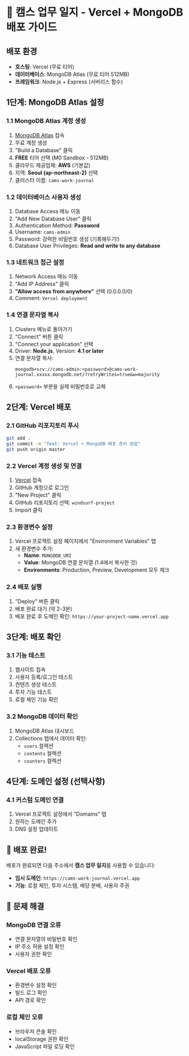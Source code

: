 # 🚀 캠스 업무 일지 - Vercel + MongoDB 배포 가이드

## 배포 환경
- **호스팅**: Vercel (무료 티어)
- **데이터베이스**: MongoDB Atlas (무료 티어 512MB)
- **프레임워크**: Node.js + Express (서버리스 함수)

## 1단계: MongoDB Atlas 설정

### 1.1 MongoDB Atlas 계정 생성
1. [MongoDB Atlas](https://www.mongodb.com/atlas) 접속
2. 무료 계정 생성
3. "Build a Database" 클릭
4. **FREE** 티어 선택 (M0 Sandbox - 512MB)
5. 클라우드 제공업체: **AWS** (기본값)
6. 지역: **Seoul (ap-northeast-2)** 선택
7. 클러스터 이름: `cams-work-journal`

### 1.2 데이터베이스 사용자 생성
1. Database Access 메뉴 이동
2. "Add New Database User" 클릭
3. Authentication Method: **Password**
4. Username: `cams-admin`
5. Password: 강력한 비밀번호 생성 (기록해두기!)
6. Database User Privileges: **Read and write to any database**

### 1.3 네트워크 접근 설정
1. Network Access 메뉴 이동
2. "Add IP Address" 클릭
3. **"Allow access from anywhere"** 선택 (0.0.0.0/0)
4. Comment: `Vercel deployment`

### 1.4 연결 문자열 복사
1. Clusters 메뉴로 돌아가기
2. "Connect" 버튼 클릭
3. "Connect your application" 선택
4. Driver: **Node.js**, Version: **4.1 or later**
5. 연결 문자열 복사:
   ```
   mongodb+srv://cams-admin:<password>@cams-work-journal.xxxxx.mongodb.net/?retryWrites=true&w=majority
   ```
6. `<password>` 부분을 실제 비밀번호로 교체

## 2단계: Vercel 배포

### 2.1 GitHub 리포지토리 푸시
```bash
git add .
git commit -m "feat: Vercel + MongoDB 배포 준비 완료"
git push origin master
```

### 2.2 Vercel 계정 생성 및 연결
1. [Vercel](https://vercel.com) 접속
2. GitHub 계정으로 로그인
3. "New Project" 클릭
4. GitHub 리포지토리 선택: `windsurf-project`
5. Import 클릭

### 2.3 환경변수 설정
1. Vercel 프로젝트 설정 페이지에서 "Environment Variables" 탭
2. 새 환경변수 추가:
   - **Name**: `MONGODB_URI`
   - **Value**: MongoDB 연결 문자열 (1.4에서 복사한 것)
   - **Environments**: Production, Preview, Development 모두 체크

### 2.4 배포 실행
1. "Deploy" 버튼 클릭
2. 배포 완료 대기 (약 2-3분)
3. 배포 완료 후 도메인 확인: `https://your-project-name.vercel.app`

## 3단계: 배포 확인

### 3.1 기능 테스트
1. 웹사이트 접속
2. 사용자 등록/로그인 테스트
3. 컨텐츠 생성 테스트
4. 투자 기능 테스트
5. 로컬 체인 기능 확인

### 3.2 MongoDB 데이터 확인
1. MongoDB Atlas 대시보드
2. Collections 탭에서 데이터 확인:
   - `users` 컬렉션
   - `contents` 컬렉션
   - `counters` 컬렉션

## 4단계: 도메인 설정 (선택사항)

### 4.1 커스텀 도메인 연결
1. Vercel 프로젝트 설정에서 "Domains" 탭
2. 원하는 도메인 추가
3. DNS 설정 업데이트

## 🎯 배포 완료!

배포가 완료되면 다음 주소에서 **캠스 업무 일지**를 사용할 수 있습니다:
- **임시 도메인**: `https://cams-work-journal.vercel.app`
- **기능**: 로컬 체인, 투자 시스템, 배당 분배, 사용자 주권

## 🔧 문제 해결

### MongoDB 연결 오류
- 연결 문자열의 비밀번호 확인
- IP 주소 허용 설정 확인
- 사용자 권한 확인

### Vercel 배포 오류
- 환경변수 설정 확인
- 빌드 로그 확인
- API 경로 확인

### 로컬 체인 오류
- 브라우저 콘솔 확인
- localStorage 권한 확인
- JavaScript 파일 로딩 확인
